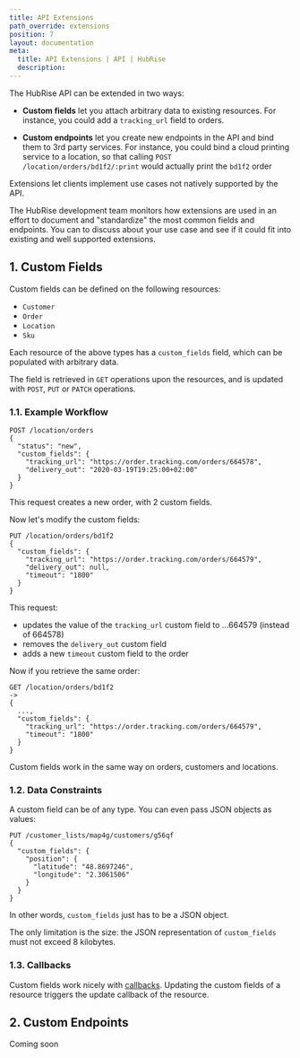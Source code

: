 ```yaml
---
title: API Extensions
path_override: extensions
position: 7
layout: documentation
meta:
  title: API Extensions | API | HubRise
  description:
---
```


The HubRise API can be extended in two ways:

- **Custom fields** let you attach arbitrary data to existing resources. For instance, you could add a `tracking_url` field to orders.

- **Custom endpoints** let you create new endpoints in the API and bind them to 3rd party services. For instance, you could bind a cloud printing service to a location, so that calling `POST /location/orders/bd1f2/:print` would actually print the `bd1f2` order

Extensions let clients implement use cases not natively supported by the API.

The HubRise development team monitors how extensions are used in an effort to document and "standardize" the most common fields and endpoints. You can <ContactFormToggle text="contact us" /> to discuss about your use case and see if it could fit into existing and well supported extensions.

## 1. Custom Fields

Custom fields can be defined on the following resources:

- `Customer`
- `Order`
- `Location`
- `Sku`

Each resource of the above types has a `custom_fields` field, which can be populated with arbitrary data.

The field is retrieved in `GET` operations upon the resources, and is updated with `POST`, `PUT` or `PATCH` operations.

### 1.1. Example Workflow

```http
POST /location/orders
{
  "status": "new",
  "custom_fields": {
    "tracking_url": "https://order.tracking.com/orders/664578",
    "delivery_out": "2020-03-19T19:25:00+02:00"
  }
}
```

This request creates a new order, with 2 custom fields.

Now let's modify the custom fields:

```http
PUT /location/orders/bd1f2
{
  "custom_fields": {
    "tracking_url": "https://order.tracking.com/orders/664579",
    "delivery_out": null,
    "timeout": "1800"
  }
}
```

This request:

- updates the value of the `tracking_url` custom field to ...664579 (instead of 664578)
- removes the `delivery_out` custom field
- adds a new `timeout` custom field to the order

Now if you retrieve the same order:

```http
GET /location/orders/bd1f2
->
{
  ...,
  "custom_fields": {
    "tracking_url": "https://order.tracking.com/orders/664579",
    "timeout": "1800"
  }
}
```

Custom fields work in the same way on orders, customers and locations.

### 1.2. Data Constraints

A custom field can be of any type. You can even pass JSON objects as values:

```http
PUT /customer_lists/map4g/customers/g56qf
{
  "custom_fields": {
    "position": {
      "latitude": "48.8697246",
      "longitude": "2.3061506"
    }
  }
}
```

In other words, `custom_fields` just has to be a JSON object.

The only limitation is the size: the JSON representation of `custom_fields` must not exceed 8 kilobytes.

### 1.3. Callbacks

Custom fields work nicely with [callbacks](/developers/api/callbacks). Updating the custom fields of a resource triggers the update callback of the resource.

## 2. Custom Endpoints

Coming soon
